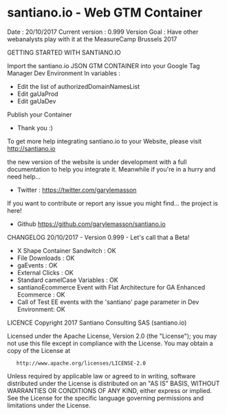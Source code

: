 # santiano.io - Web GTM Container

Date : 20/10/2017
Current version : 0.999
Version Goal : Have other webanalysts play with it at the MeasureCamp Brussels 2017

GETTING STARTED WITH SANTIANO.IO

Import the santiano.io JSON GTM CONTAINER into your Google Tag Manager Dev Environment
In variables :
- Edit the list of authorizedDomainNamesList
- Edit gaUaProd
- Edit gaUaDev

Publish your Container
- Thank you :)

To get more help integrating santiano.io to your Website, please visit http://santiano.io

the new version of the website is under development with a full documentation to help you integrate it. 
Meanwhile if you're in a hurry and need help... 
- Twitter : https://twitter.com/garylemasson

If you want to contribute or report any issue you might find... the project is here!
- Github https://github.com/garylemasson/santiano.io


CHANGELOG
20/10/2017 - Version 0.999 - Let's call that a Beta!
- X Shape Container Sandwitch : OK
- File Downloads : OK
- gaEvents : OK
- External Clicks : OK
- Standard camelCase Variables : OK
- santianoEcommerce Event with Flat Architecture for GA Enhanced Ecommerce : OK
- Call of Test EE events with the 'santiano' page parameter in Dev Environment: OK

LICENCE
Copyright 2017 Santiano Consulting SAS (santiano.io)

   Licensed under the Apache License, Version 2.0 (the "License");
   you may not use this file except in compliance with the License.
   You may obtain a copy of the License at

       http://www.apache.org/licenses/LICENSE-2.0

   Unless required by applicable law or agreed to in writing, software
   distributed under the License is distributed on an "AS IS" BASIS,
   WITHOUT WARRANTIES OR CONDITIONS OF ANY KIND, either express or implied.
   See the License for the specific language governing permissions and
   limitations under the License.


